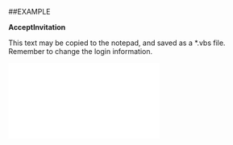 

##EXAMPLE

**AcceptInvitation**

This text may be copied to the notepad, and saved as a *.vbs file. Remember to change the login information.

![](../../Examples/vbs/SOAppointment.AcceptInvitation.vb.txt)






